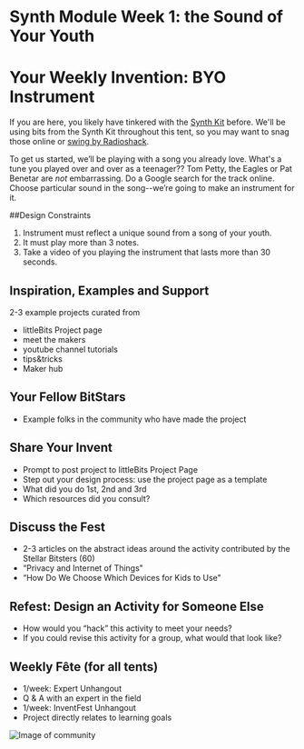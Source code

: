 
# Synth Module Week 1: the Sound of Your Youth

# Your Weekly Invention: BYO Instrument
If you are here, you likely have tinkered with the [Synth Kit](http://littlebits.cc/kits/synth-kit) before. We'll be using bits from the Synth Kit throughout this tent, so you may want to snag those online or [swing by Radioshack](http://www.radioshack.com/littlebits?utm_source=google&utm_medium=ppc&utm_campaign=RSO_SRC_EN_NCA_TM_E_Manufacturer&CID=ip:SEM:RSO:Google:radio-shack_little_bits&gclid=COuhiJCTwcICFajm7AodCVYApQ&gclsrc=aw.ds).

To get us started, we’ll be playing with a song you already love. What's a tune you played over and over as a teenager?? Tom Petty, the Eagles or Pat Benetar are *not* embarrassing. Do a Google search for the track online. Choose particular sound in the song--we’re going to make an instrument for it. 

##Design Constraints
1. Instrument must reflect a unique sound from a song of your youth.
2. It must play more than 3 notes.
3. Take a video of you playing the instrument that lasts more than 30 seconds.

## Inspiration, Examples and Support
2-3 example projects curated from
- littleBits Project page
- meet the makers
- youtube channel tutorials
- tips&tricks
- Maker hub

## Your Fellow BitStars
 - Example folks in the community who have made the project

## Share Your Invent 
- Prompt to post project to littleBits Project Page
- Step out your design process: use the project page as a template
- What did you do 1st, 2nd and 3rd
- Which resources did you consult?

## Discuss the Fest
- 2-3 articles on the abstract ideas around the activity contributed by the Stellar Bitsters (60)
- “Privacy and Internet of Things"
- “How Do We Choose Which Devices for Kids to Use"

## Refest: Design an Activity for Someone Else
- How would you “hack” this activity to meet your needs?
- If you could revise this activity for a group, what would that look like?

## Weekly Fête (for all tents)
- 1/week: Expert Unhangout
- Q & A with an expert in the field
- 1/week: InventFest Unhangout
- Project directly relates to learning goals

![Image of community]({{site.baseurl}}/img/community.jpg)


